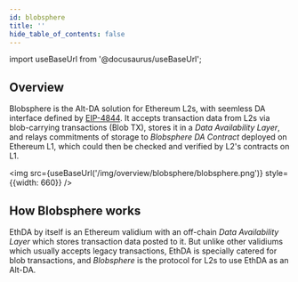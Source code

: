 ```yaml
---
id: blobsphere
title: ''
hide_table_of_contents: false
---
```


import useBaseUrl from '@docusaurus/useBaseUrl';

## Overview

Blobsphere is the Alt-DA solution for Ethereum L2s, with seemless DA interface defined by [EIP-4844](https://www.eip4844.com). It accepts transaction data from L2s via blob-carrying transactions (Blob TX), stores it in a *Data Availability Layer*, and relays commitments of storage to *Blobsphere DA Contract* deployed on Ethereum L1, which could then be checked and verified by L2's contracts on L1.

<img src={useBaseUrl('/img/overview/blobsphere/blobsphere.png')} style={{width: 660}} />

## How Blobsphere works

EthDA by itself is an Ethereum validium with an off-chain *Data Availability Layer* which stores transaction data posted to it. But unlike other validiums which usually accepts legacy transactions, EthDA is specially catered for blob transactions, and *Blobsphere* is the protocol for L2s to use EthDA as an Alt-DA.